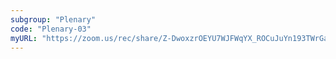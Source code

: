 ```yaml
---
subgroup: "Plenary"
code: "Plenary-03"
myURL: "https://zoom.us/rec/share/Z-DwoxzrOEYU7WJFWqYX_ROCuJuYn193TWrGacxo8IkfjEcimNtrwfCRwetjZSCJ.8KlG4weIY7OEPUl3"
---
```

